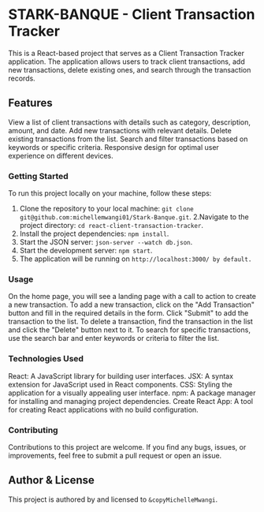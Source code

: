 # STARK-BANQUE - Client Transaction Tracker

This is a React-based project that serves as a Client Transaction Tracker application. The application allows users to track client transactions, add new transactions, delete existing ones, and search through the transaction records.

## Features

View a list of client transactions with details such as category, description, amount, and date.
Add new transactions with relevant details.
Delete existing transactions from the list.
Search and filter transactions based on keywords or specific criteria.
Responsive design for optimal user experience on different devices.

### Getting Started

To run this project locally on your machine, follow these steps:
1. Clone the repository to your local machine: `git clone git@github.com:michellemwangi01/Stark-Banque.git`.
2.Navigate to the project directory: `cd react-client-transaction-tracker`.
3. Install the project dependencies: `npm install`.
4. Start the JSON server: `json-server --watch db.json`.
4. Start the development server: `npm start`.
5. The application will be running on `http://localhost:3000/ by default.`



### Usage
On the home page, you will see a landing page with a call to action to create a new transaction. 
To add a new transaction, click on the "Add Transaction" button and fill in the required details in the form. Click "Submit" to add the transaction to the list.
To delete a transaction, find the transaction in the list and click the "Delete" button next to it.
To search for specific transactions, use the search bar and enter keywords or criteria to filter the list.


### Technologies Used
React: A JavaScript library for building user interfaces.
JSX: A syntax extension for JavaScript used in React components.
CSS: Styling the application for a visually appealing user interface.
npm: A package manager for installing and managing project dependencies.
Create React App: A tool for creating React applications with no build configuration.


### Contributing

Contributions to this project are welcome. If you find any bugs, issues, or improvements, feel free to submit a pull request or open an issue.

## Author & License

This project is authored by and licensed to `&copyMichelleMwangi`.

